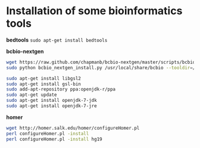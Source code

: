 # Installation of some bioinformatics tools

**bedtools**
`sudo apt-get install bedtools`

**bcbio-nextgen**
```bash
wget https://raw.github.com/chapmanb/bcbio-nextgen/master/scripts/bcbio_nextgen_install.py
sudo python bcbio_nextgen_install.py /usr/local/share/bcbio --tooldir=/usr/local --genomes GRCh37 --aligners bwa --aligners bowtie2

sudo apt-get install libgsl2
sudo apt-get install gsl-bin
sudo add-apt-repository ppa:openjdk-r/ppa  
sudo apt-get update
sudo apt-get install openjdk-7-jdk
sudo apt-get install openjdk-7-jre
```

**homer**
```bash
wget http://homer.salk.edu/homer/configureHomer.pl
perl configureHomer.pl -install
perl configureHomer.pl -install hg19
```
